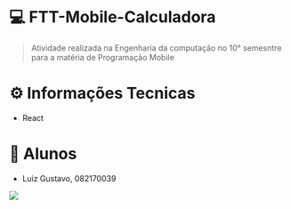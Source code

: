 # 💻 **FTT-Mobile-Calculadora**

> Atividade realizada na Engenharia da computação no 10° semesntre para a matéria de Programação Mobile

# :gear: **Informações Tecnicas**
- React

# 🚀 **Alunos**
- Luiz Gustavo, 082170039

<img src="https://cdn.dribbble.com/users/2401141/screenshots/5487982/developers-gif-showcase.gif">
